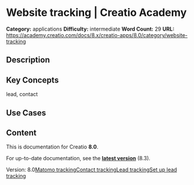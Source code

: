 # Website tracking | Creatio Academy

**Category:** applications **Difficulty:** intermediate **Word Count:** 29
**URL:**
https://academy.creatio.com/docs/8.x/creatio-apps/8.0/category/website-tracking

## Description

## Key Concepts

lead, contact

## Use Cases

## Content

This is documentation for Creatio **8.0**.

For up-to-date documentation, see the
**[latest version](/docs/8.x/creatio-apps/category/website-tracking)** (8.3).

Version:
8.0[Matomo tracking](/docs/8.x/creatio-apps/8.0/marketing-tools/website-tracking/matomo-tracking-solution)[Contact tracking](/docs/8.x/creatio-apps/8.0/marketing-tools/website-tracking/review-online-behavior-of-a-contact)[Lead tracking](/docs/8.x/creatio-apps/8.0/marketing-tools/website-tracking/lead-source-tracking)[Set up lead tracking](/docs/8.x/creatio-apps/8.0/marketing-tools/website-tracking/setup-tracking-lead-sources)
